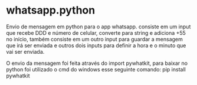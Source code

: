 # whatsapp.python
Envio de mensagem em python para o app whatsapp.
consiste em um input que recebe DDD e número de celular, converte para string e adiciona +55 no início, também consiste em um outro input para guardar a mensagem que irá ser enviada e outros dois inputs para definir a hora e o minuto que vai ser enviada. 

O envio da mensagem foi feita através do import pywhatkit, para baixar no python foi utilizado o cmd do windows esse seguinte comando: pip install pywhatkit
